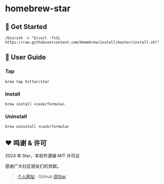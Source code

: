 # homebrew-star

## 🏃 Get Started

```shell
/bin/zsh -c "$(curl -fsSL https://raw.githubusercontent.com/Homebrew/install/master/install.sh)"
```

## 🍺 User Guide

### Tap

```shell
brew tap Ssttar/star
```

### Install

```shell
brew install <cask/formula>
```

### Uninstall

```shell
brew uninstall <cask/formula>
```

## :heart: 鸣谢 & 许可

2024 © Star，本软件遵循 MIT 许可证

感谢广大社区朋友们的贡献。

> [个人网站](https://ssstttar.com/) · GitHub [@Star](https://github.com/Ssttar/)